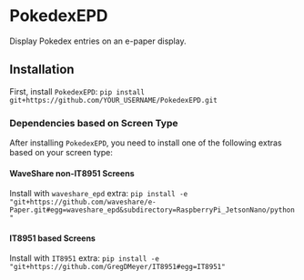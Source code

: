 # PokedexEPD

Display Pokedex entries on an e-paper display.

## Installation

First, install `PokedexEPD`:
```pip install git+https://github.com/YOUR_USERNAME/PokedexEPD.git```

### Dependencies based on Screen Type

After installing `PokedexEPD`, you need to install one of the following extras based on your screen type:

#### WaveShare non-IT8951 Screens

Install with `waveshare_epd` extra:
```pip install -e "git+https://github.com/waveshare/e-Paper.git#egg=waveshare_epd&subdirectory=RaspberryPi_JetsonNano/python"```

#### IT8951 based Screens

Install with `IT8951` extra:
```pip install -e "git+https://github.com/GregDMeyer/IT8951#egg=IT8951"```
